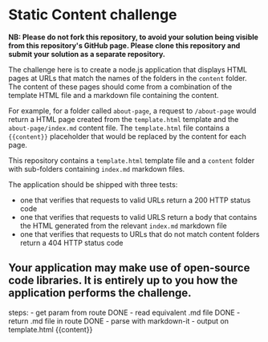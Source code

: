 # Static Content challenge

**NB: Please do not fork this repository, to avoid your solution being visible from this repository's GitHub page. Please clone this repository and submit your solution as a separate repository.**

The challenge here is to create a node.js application that displays HTML pages at URLs that match the names of the folders in the `content` folder. The content of these pages should come from a combination of the template HTML file and a markdown file containing the content.

For example, for a folder called `about-page`, a request to `/about-page` would return a HTML page created from the `template.html` template and the `about-page/index.md` content file. The `template.html` file contains a `{{content}}` placeholder that would be replaced by the content for each page.

This repository contains a `template.html` template file and a `content` folder with sub-folders containing `index.md` markdown files.

The application should be shipped with three tests:

* one that verifies that requests to valid URLs return a 200 HTTP status code
* one that verifies that requests to valid URLS return a body that contains the HTML generated from the relevant `index.md` markdown file
* one that verifies that requests to URLs that do not match content folders return a 404 HTTP status code

Your application may make use of open-source code libraries. It is entirely up to you how the application performs the challenge.
--------------------------------------------------------------------------------
 steps:
        - get param from route      DONE
        - read equivalent .md file  DONE
        - return .md file in route  DONE
        - parse with markdown-it
        - output on template.html {{content}}
